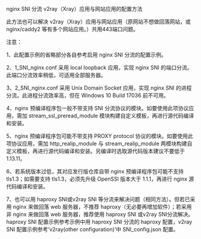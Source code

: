 nginx SNI 分流 v2ray（Xray）应用与网站应用的配置方法

此方法也可以解决 v2ray（Xray）应用与网站应用（原网站不想做回落网站，或 nginx/caddy2 等有多个网站应用。）共用443端口问题。

注意：

1、此配置示例的省略部分各自参考启用 nginx SNI 分流的配置示例。

2、1_SNI_nginx.conf 采用 local loopback 应用，实现 nginx SNI 的端口分流。此端口分流效率稍低，可适用全部服务器。

3、2_SNI_nginx.conf 采用 Unix Domain Socket 应用，实现 nginx SNI 的进程分流。此进程分流效率高，但在 Windows 10 Build 17036 前不可用。

4、nginx 预编译程序包一般不带支持 SNI 分流协议的模块。如要使用此项协议应用，需加 stream_ssl_preread_module 模块构建自定义模板，再进行源代码编译和安装。

5、nginx 预编译程序包可能不带支持 PROXY protocol 协议的模块。如要使用此项协议应用，需加 http_realip_module 与 stream_realip_module 两模块构建自定义模板，再进行源代码编译和安装。另编译时选取源代码版本建议不要低于1.13.11。

6、若系统版本过低，其对应发行版仓库自带 nginx 预编译程序包可能不支持 tls1.3；如需要支持 tls1.3，必须先升级 OpenSSl 版本大于 1.1.1，再进行 nginx 源代码编译和安装。

7、也可以用 haproxy SNI或v2ray SNI 等分流来解决问题（相同方法）。但若已采用 nginx 来做回落 web 服务器，不推荐 haproxy（无必要再增加软件）；若采用非 nginx 来做回落 web 服务器，推荐使用 haproxy SNI 或v2ray SNI分流解决。haproxy SNI 配置示例参考示例中用 haproxy SNI 分流的 haproxy 配置，v2ray SNI 配置示例参考‘v2ray(other configuration)’中 SNI_config.json 配置。
